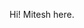 <!----
 👋 Hi, I’m @Mitesh-M-hSenid
- 👀 I’m interested in ...
- 🌱 I’m currently learning ...
- 💞️ I’m looking to collaborate on ...
- 📫 How to reach me ...

Mitesh-M-hSenid/Mitesh-M-hSenid is a ✨ special ✨ repository because its `README.md` (this file) appears on your GitHub profile.
You can click the Preview link to take a look at your changes.
--->

Hi! Mitesh here.

